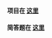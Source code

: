 #### 项目在 [这里](https://github.com/charlieleex/Unity3d_Homework/tree/master/HomeWork1/HomeWork1)
#### 简答题在 [这里](https://github.com/charlieleex/Unity3d_Homework/blob/master/HomeWork1/%E7%AE%80%E7%AD%94%E9%A2%98.md)
